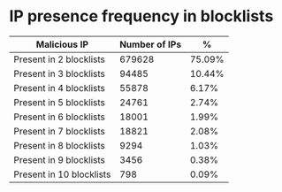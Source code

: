 # IP presence frequency in blocklists
| Malicious IP | Number of IPs | % |
|----|----|----|
| Present in 2 blocklists | 679628 | 75.09% |
| Present in 3 blocklists | 94485 | 10.44% |
| Present in 4 blocklists | 55878 | 6.17% |
| Present in 5 blocklists | 24761 | 2.74% |
| Present in 6 blocklists | 18001 | 1.99% |
| Present in 7 blocklists | 18821 | 2.08% |
| Present in 8 blocklists | 9294 | 1.03% |
| Present in 9 blocklists | 3456 | 0.38% |
| Present in 10 blocklists | 798 | 0.09% |
